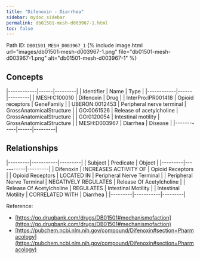 ```yaml
---
title: "Difenoxin - Diarrhea"
sidebar: mydoc_sidebar
permalink: db01501-mesh-d003967-1.html
toc: false 
---
```



Path ID: `DB01501_MESH_D003967_1`
{% include image.html url="images/db01501-mesh-d003967-1.png" file="db01501-mesh-d003967-1.png" alt="db01501-mesh-d003967-1" %}

## Concepts

|------------|------|---------|
| Identifier | Name | Type    |
|------------|------|---------|
| MESH:C100010 | Difenoxin | Drug |
| InterPro:IPR001418 | Opioid receptors | GeneFamily |
| UBERON:0012453 | Peripheral nerve terminal | GrossAnatomicalStructure |
| GO:0061526 | Release of acetylcholine | GrossAnatomicalStructure |
| GO:0120054 | Intestinal motility | GrossAnatomicalStructure |
| MESH:D003967 | Diarrhea | Disease |
|------------|------|---------|

## Relationships

|---------|-----------|---------|
| Subject | Predicate | Object  |
|---------|-----------|---------|
| Difenoxin | INCREASES ACTIVITY OF | Opioid Receptors |
| Opioid Receptors | LOCATED IN | Peripheral Nerve Terminal |
| Peripheral Nerve Terminal | NEGATIVELY REGULATES | Release Of Acetylcholine |
| Release Of Acetylcholine | REGULATES | Intestinal Motility |
| Intestinal Motility | CORRELATED WITH | Diarrhea |
|---------|-----------|---------|

Reference: 
  - [https://go.drugbank.com/drugs/DB01501#mechanismofaction](https://go.drugbank.com/drugs/DB01501#mechanismofaction)
  - [https://pubchem.ncbi.nlm.nih.gov/compound/Difenoxin#section=Pharmacology](https://pubchem.ncbi.nlm.nih.gov/compound/Difenoxin#section=Pharmacology)
